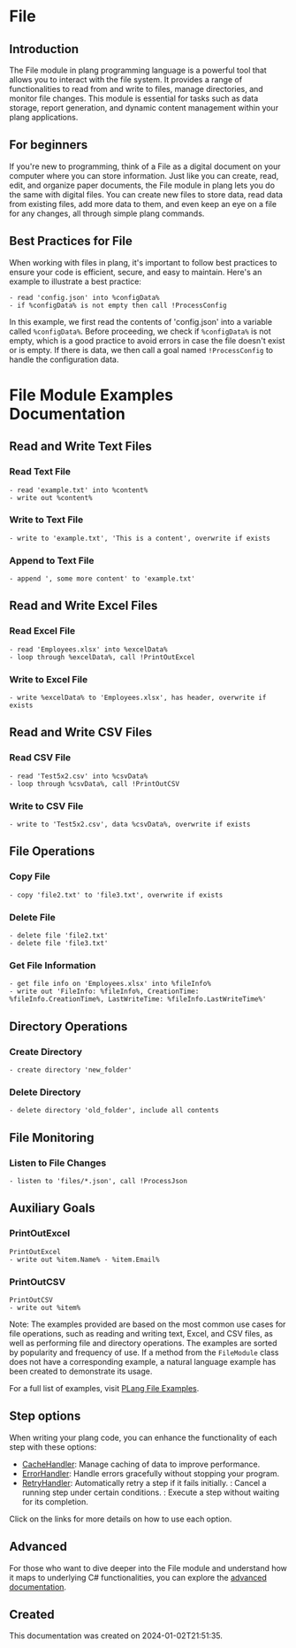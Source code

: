 # File

## Introduction
The File module in plang programming language is a powerful tool that allows you to interact with the file system. It provides a range of functionalities to read from and write to files, manage directories, and monitor file changes. This module is essential for tasks such as data storage, report generation, and dynamic content management within your plang applications.

## For beginners
If you're new to programming, think of a File as a digital document on your computer where you can store information. Just like you can create, read, edit, and organize paper documents, the File module in plang lets you do the same with digital files. You can create new files to store data, read data from existing files, add more data to them, and even keep an eye on a file for any changes, all through simple plang commands.

## Best Practices for File
When working with files in plang, it's important to follow best practices to ensure your code is efficient, secure, and easy to maintain. Here's an example to illustrate a best practice:

```plang
- read 'config.json' into %configData%
- if %configData% is not empty then call !ProcessConfig
```

In this example, we first read the contents of 'config.json' into a variable called `%configData%`. Before proceeding, we check if `%configData%` is not empty, which is a good practice to avoid errors in case the file doesn't exist or is empty. If there is data, we then call a goal named `!ProcessConfig` to handle the configuration data.

# File Module Examples Documentation

## Read and Write Text Files
### Read Text File
```plang
- read 'example.txt' into %content%
- write out %content%
```

### Write to Text File
```plang
- write to 'example.txt', 'This is a content', overwrite if exists
```

### Append to Text File
```plang
- append ', some more content' to 'example.txt'
```

## Read and Write Excel Files
### Read Excel File
```plang
- read 'Employees.xlsx' into %excelData%
- loop through %excelData%, call !PrintOutExcel
```

### Write to Excel File
```plang
- write %excelData% to 'Employees.xlsx', has header, overwrite if exists
```

## Read and Write CSV Files
### Read CSV File
```plang
- read 'Test5x2.csv' into %csvData%
- loop through %csvData%, call !PrintOutCSV
```

### Write to CSV File
```plang
- write to 'Test5x2.csv', data %csvData%, overwrite if exists
```

## File Operations
### Copy File
```plang
- copy 'file2.txt' to 'file3.txt', overwrite if exists
```

### Delete File
```plang
- delete file 'file2.txt'
- delete file 'file3.txt'
```

### Get File Information
```plang
- get file info on 'Employees.xlsx' into %fileInfo%
- write out 'FileInfo: %fileInfo%, CreationTime: %fileInfo.CreationTime%, LastWriteTime: %fileInfo.LastWriteTime%'
```

## Directory Operations
### Create Directory
```plang
- create directory 'new_folder'
```

### Delete Directory
```plang
- delete directory 'old_folder', include all contents
```

## File Monitoring
### Listen to File Changes
```plang
- listen to 'files/*.json', call !ProcessJson
```

## Auxiliary Goals
### PrintOutExcel
```plang
PrintOutExcel
- write out %item.Name% - %item.Email%
```

### PrintOutCSV
```plang
PrintOutCSV
- write out %item%
```

Note: The examples provided are based on the most common use cases for file operations, such as reading and writing text, Excel, and CSV files, as well as performing file and directory operations. The examples are sorted by popularity and frequency of use. If a method from the `FileModule` class does not have a corresponding example, a natural language example has been created to demonstrate its usage.

For a full list of examples, visit [PLang File Examples](https://github.com/PLangHQ/plang/tree/main/Tests/File).

## Step options
When writing your plang code, you can enhance the functionality of each step with these options:

- [CacheHandler](/modules/handlers/CachingHandler.md): Manage caching of data to improve performance.
- [ErrorHandler](/modules/handlers/ErrorHandler.md): Handle errors gracefully without stopping your program.
- [RetryHandler](/modules/handlers/RetryHandler.md): Automatically retry a step if it fails initially.
: Cancel a running step under certain conditions.
: Execute a step without waiting for its completion.

Click on the links for more details on how to use each option.

## Advanced
For those who want to dive deeper into the File module and understand how it maps to underlying C# functionalities, you can explore the [advanced documentation](./PLang.Modules.FileModule_advanced.md).

## Created
This documentation was created on 2024-01-02T21:51:35.